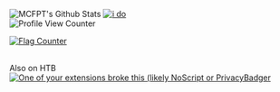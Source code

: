 


![MCFPT's Github Stats](https://github-readme-stats.vercel.app/api?username=MCFDev&count_private=true&show_icons=true&theme=radical)
[![i do](https://github-readme-stats.vercel.app/api/top-langs/?username=MCFDev&layout=compact&theme=radical)](https://github.com/anuraghazra/github-readme-stats)
<br>
![Profile View Counter](https://komarev.com/ghpvc/?username=MCFDev&color=blueviolet&style=flat-square)

<p> <a href="https://info.flagcounter.com/o3CQ"><img src="https://s01.flagcounter.com/count2/o3CQ/bg_FFFFFF/txt_000000/border_CCCCCC/columns_8/maxflags_250/viewers_0/labels_0/pageviews_1/flags_0/percent_0/" alt="Flag Counter" border="0"></a> </p>

<br> Also on HTB
<br>
<a href="https://app.hackthebox.com/profile/233908" ><img src="https://www.hackthebox.com/badge/image/233908"  alt="One of your extensions broke this (likely NoScript  or PrivacyBadger">


